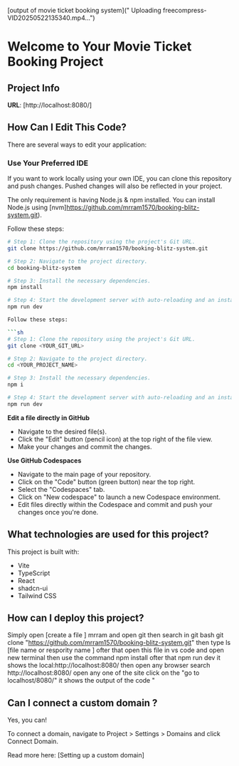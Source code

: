 
[output of movie ticket booking system]("  Uploading freecompress-VID20250522135340.mp4…")

# Welcome to Your Movie Ticket Booking Project

## Project Info

**URL**: [http://localhost:8080/]

## How Can I Edit This Code?

There are several ways to edit your application:

### Use Your Preferred IDE

If you want to work locally using your own IDE, you can clone this repository and push changes. Pushed changes will also be reflected in your project.

The only requirement is having Node.js & npm installed. You can install Node.js using [nvm]https://github.com/mrram1570/booking-blitz-system.git).

Follow these steps:

```sh
# Step 1: Clone the repository using the project's Git URL.
git clone https://github.com/mrram1570/booking-blitz-system.git

# Step 2: Navigate to the project directory.
cd booking-blitz-system

# Step 3: Install the necessary dependencies.
npm install

# Step 4: Start the development server with auto-reloading and an instant preview.
npm run dev

Follow these steps:

```sh
# Step 1: Clone the repository using the project's Git URL.
git clone <YOUR_GIT_URL>

# Step 2: Navigate to the project directory.
cd <YOUR_PROJECT_NAME>

# Step 3: Install the necessary dependencies.
npm i

# Step 4: Start the development server with auto-reloading and an instant preview.
npm run dev
```

**Edit a file directly in GitHub**

- Navigate to the desired file(s).
- Click the "Edit" button (pencil icon) at the top right of the file view.
- Make your changes and commit the changes.

**Use GitHub Codespaces**

- Navigate to the main page of your repository.
- Click on the "Code" button (green button) near the top right.
- Select the "Codespaces" tab.
- Click on "New codespace" to launch a new Codespace environment.
- Edit files directly within the Codespace and commit and push your changes once you're done.

## What technologies are used for this project?

This project is built with:

- Vite
- TypeScript
- React
- shadcn-ui
- Tailwind CSS

## How can I deploy this project?

Simply open [create a file ] mrram  and open git then  search in git bash  git clone "https://github.com/mrram1570/booking-blitz-system.git" then type  ls [file name or respority name ] 
ofter that open this file in vs code  and open new terminal then use the command npm install ofter that npm run dev it shows the  local:http://localhost:8080/ then open any browser search http://localhost:8080/ open any one of the site  click on the "go to localhost/8080/" it shows the output of the code 
"

## Can I connect a custom domain ?

Yes, you can!

To connect a domain, navigate to Project > Settings > Domains and click Connect Domain.

Read more here: [Setting up a custom domain]
